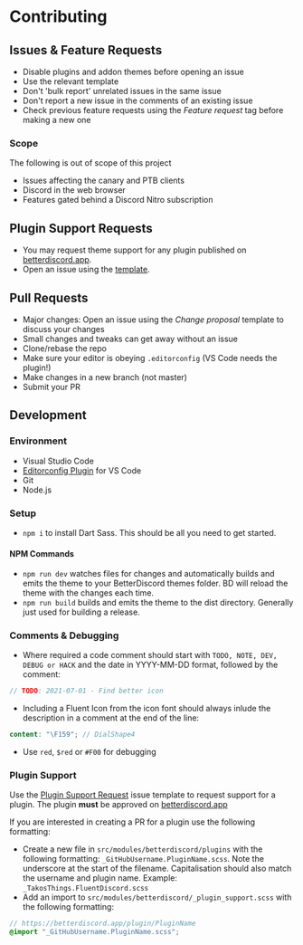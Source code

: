 # Contributing

## Issues & Feature Requests
* Disable plugins and addon themes before opening an issue
* Use the relevant template
* Don't 'bulk report' unrelated issues in the same issue
* Don't report a new issue in the comments of an existing issue
* Check previous feature requests using the *Feature request* tag before making a new one
### Scope
The following is out of scope of this project
* Issues affecting the canary and PTB clients
* Discord in the web browser
* Features gated behind a Discord Nitro subscription

## Plugin Support Requests
* You may request theme support for any plugin published on [betterdiscord.app](https://betterdiscord.app/plugins).
* Open an issue using the [template](https://github.com/TakosThings/Fluent-Discord/issues/new?assignees=&labels=better+discord%2Cplugin+support&template=plugin_support.yml&title=Plugin+name+here). 

## Pull Requests
* Major changes: Open an issue using the *Change proposal* template to discuss your changes 
* Small changes and tweaks can get away without an issue
* Clone/rebase the repo
* Make sure your editor is obeying `.editorconfig` (VS Code needs the plugin!)
* Make changes in a new branch (not master)
* Submit your PR

## Development
### Environment
* Visual Studio Code
* [Editorconfig Plugin](https://marketplace.visualstudio.com/items?itemName=EditorConfig.EditorConfig) for VS Code
* Git
* Node.js

### Setup
* `npm i` to install Dart Sass. This should be all you need to get started.

#### NPM Commands
* `npm run dev` watches files for changes and automatically builds and emits the theme to your BetterDiscord themes folder. BD will reload the theme with the changes each time.
* `npm run build` builds and emits the theme to the dist directory. Generally just used for building a release.

### Comments & Debugging
* Where required a code comment should start with `TODO, NOTE, DEV, DEBUG or HACK` and the date in YYYY-MM-DD format, followed by the comment: 
```SCSS
// TODO: 2021-07-01 - Find better icon
```
* Including a Fluent Icon from the icon font should always inlude the description in a comment at the end of the line: 
```SCSS
content: "\F159"; // DialShape4
```
* Use `red`, `$red` or `#F00` for debugging

### Plugin Support
Use the [Plugin Support Request](https://github.com/TakosThings/Fluent-Discord/issues/new?assignees=&labels=better+discord%2Cplugin+support&template=plugin_support.yml&title=Plugin+name+here) issue template to request support for a plugin. The plugin __must__ be approved on [betterdiscord.app](https://betterdiscord.app)

If you are interested in creating a PR for a plugin use the following formatting:
* Create a new file in `src/modules/betterdiscord/plugins` with the following formatting: `_GitHubUsername.PluginName.scss`. Note the underscore at the start of the filename. Capitalisation should also match the username and plugin name. Example: `_TakosThings.FluentDiscord.scss`
* Add an import to `src/modules/betterdiscord/_plugin_support.scss` with the following formatting:
```SCSS
// https://betterdiscord.app/plugin/PluginName
@import "_GitHubUsername.PluginName.scss";
```
